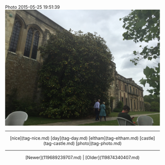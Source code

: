 <!--
title: Photo 2015-05-25 19
date: 2020-06-28T14:38:48.428Z
tags: nice, day, eltham, castle, photo
-->

Photo 2015-05-25 19:51:39
![](119873794807-0.jpg)

<!--BOTTOM-POST-NAVIGATION-->
---

<center>[nice](tag-nice.md) [day](tag-day.md) [eltham](tag-eltham.md) [castle](tag-castle.md) [photo](tag-photo.md)</center>

---

<center>[Newer](119689239707.md) | [Older](119874340407.md)</center>